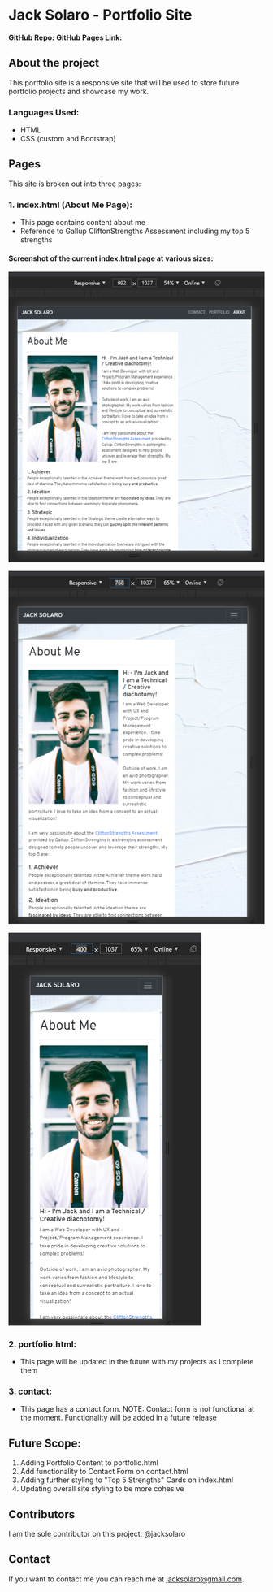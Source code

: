 # Jack Solaro - Portfolio Site
**GitHub Repo:**
**GitHub Pages Link:**

## About the project
This portfolio site is a responsive site that will be used to store future portfolio projects and showcase my work.

### Languages Used:
- HTML
- CSS (custom and Bootstrap)

## Pages
This site is broken out into three pages:
### 1. index.html (About Me Page):
-  This page contains content about me
-  Reference to Gallup CliftonStrengths Assessment including my top 5 strengths

#### Screenshot of the current index.html page at various sizes:
![Home page of Jacks Portfolio site @ 400px wide, image of jack](https://github.com/jacksolaro/portfolio/blob/master/Assets/README-images/992-index.PNG?raw=true)

![Home page of Jacks Portfolio site @ 400px wide, image of jack](https://github.com/jacksolaro/portfolio/blob/master/Assets/README-images/768-index.PNG?raw=true)

![Home page of Jacks Portfolio site @ 400px wide, image of jack](https://github.com/jacksolaro/portfolio/blob/master/Assets/README-images/400-index.PNG?raw=true)

### 2. portfolio.html:
- This page will be updated in the future with my projects as I complete them


### 3. contact:
- This page has a contact form. NOTE: Contact form is not functional at the moment. Functionality will be added in a future release

## Future Scope:
1. Adding Portfolio Content to portfolio.html
2. Add functionality to Contact Form on contact.html
2. Adding further styling to "Top 5 Strengths" Cards on index.html
3. Updating overall site styling to be more cohesive

## Contributors
I am the sole contributor on this project: @jacksolaro

## Contact
If you want to contact me you can reach me at jacksolaro@gmail.com.

